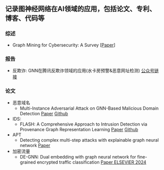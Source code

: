 ## 记录图神经网络在AI领域的应用，包括论文、专利、博客、代码等

### 综述
- Graph Mining for Cybersecurity: A Survey [[Paper](https://arxiv.org/abs/2304.00485)]

### 报告
- 反欺诈: GNN在腾讯反欺诈领域的应用(水卡房预警&恶意网址检测) [公众号链接](https://mp.weixin.qq.com/s/jcsQ82uKdDL4RPk9YxD4_g)

### 论文  
- 恶意域名
    - Multi-Instance Adversarial Attack on GNN-Based Malicious Domain Detection [Paper](https://arxiv.org/pdf/2308.11754.pdf) [Github](https://github.com/mahmoudkanazzal/MintA)
- IDS:
    - FLASH: A Comprehensive Approach to Intrusion Detection via Provenance Graph Representation Learning [Paper](https://www.computer.org/csdl/proceedings-article/sp/2024/313000a139/1Ub23WQw20U) [Github](https://github.com/DART-Laboratory/Flash-IDS)
- APT
    - Detecting complex multi-step attacks with explainable graph neural network [Paper](https://arxiv.org/pdf/2405.11335)
- 加密流量
    - DE-GNN: Dual embedding with graph neural network for fine-grained encrypted traffic classification [Paper ELSEVIER 2024](https://www.sciencedirect.com/science/article/pii/S1389128624002044)
